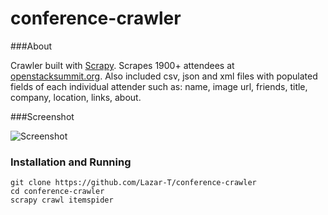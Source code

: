 conference-crawler
==================

###About

Crawler built with [Scrapy](http://scrapy.org/). Scrapes 1900+ attendees at [openstacksummit.org](http://openstacksummitnovember2014paris.sched.org/directory/attendees).
Also included csv, json and xml files with populated fields of each individual attender such as: name, image url, friends, title, company, location, links, about.

###Screenshot

![Screenshot](http://i.imgur.com/Z85Gaxn.png)

### Installation and Running
```
git clone https://github.com/Lazar-T/conference-crawler
cd conference-crawler
scrapy crawl itemspider
```


